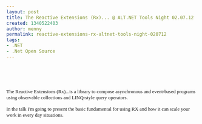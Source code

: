 ```yaml
---
layout: post
title: The Reactive Extensions (Rx)... @ ALT.NET Tools Night 02.07.12
created: 1340522403
author: menny
permalink: reactive-extensions-rx-altnet-tools-night-020712
tags:
- .NET
- .Net Open Source
---
```

<p>&nbsp;</p>
<p>&nbsp;</p>
<p><span style="font-size: small; "><span style="font-family: Verdana; ">The Reactive Extensions (Rx)...is a library to compose asynchronous and event-based programs using observable collections and LINQ-style query operators.</span></span></p>
<p><span style="font-size: small; "><span style="font-family: Verdana; ">In the talk I'm going to present the basic fundamental for using RX and how it can scale your work in every day situations.</span></span></p>
<p>&nbsp;</p>
<p><a href="http://www.eventbrite.com/event/3773492618/?invite=&amp;err=29&amp;referrer=&amp;ebtv=C&amp;discount=&amp;affiliate=&amp;eventpassword="><img src="http://www.tikalk.com/files/upload/1/register.png" alt="" /></a></p>
<p>&nbsp;</p>
<p>&nbsp;</p>
<p>&nbsp;</p>
